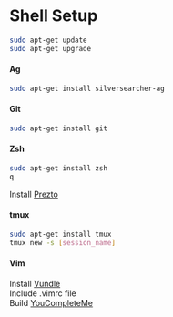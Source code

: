 # Shell Setup

``` sh
sudo apt-get update
sudo apt-get upgrade
```

#### Ag
``` sh
sudo apt-get install silversearcher-ag
```

#### Git
``` sh
sudo apt-get install git
```

#### Zsh
``` sh
sudo apt-get install zsh
q
```

Install [Prezto]

#### tmux

``` sh
sudo apt-get install tmux
tmux new -s [session_name]
```

#### Vim
Install [Vundle]  
Include .vimrc file  
Build [YouCompleteMe]

   [Prezto]: https://github.com/sorin-ionescu/prezto
   [Vundle]: https://github.com/VundleVim/Vundle.vim
   [YouCompleteMe]: https://github.com/Valloric/YouCompleteMe
